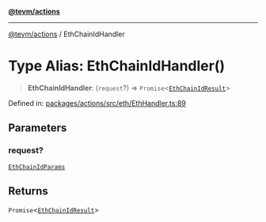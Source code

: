 [**@tevm/actions**](../README.md)

***

[@tevm/actions](../globals.md) / EthChainIdHandler

# Type Alias: EthChainIdHandler()

> **EthChainIdHandler**: (`request`?) => `Promise`\<[`EthChainIdResult`](EthChainIdResult.md)\>

Defined in: [packages/actions/src/eth/EthHandler.ts:89](https://github.com/evmts/tevm-monorepo/blob/main/packages/actions/src/eth/EthHandler.ts#L89)

## Parameters

### request?

[`EthChainIdParams`](EthChainIdParams.md)

## Returns

`Promise`\<[`EthChainIdResult`](EthChainIdResult.md)\>
